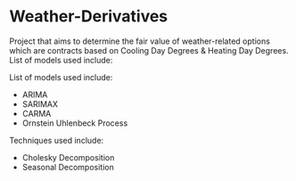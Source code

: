 # Weather-Derivatives
Project that aims to determine the fair value of weather-related options which are contracts based on Cooling Day Degrees &amp; Heating Day Degrees. 
List of models used include: 

List of models used include:
- ARIMA
- SARIMAX
- CARMA
- Ornstein Uhlenbeck Process

Techniques used include:
- Cholesky Decomposition
- Seasonal Decomposition
